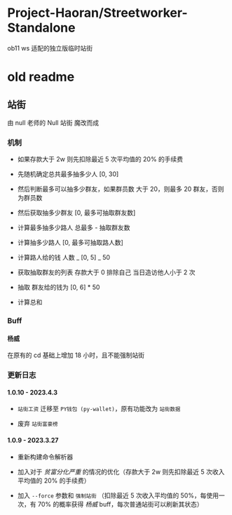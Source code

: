 # Project-Haoran/Streetworker-Standalone

ob11 ws 适配的独立版临时站街

# old readme

## 站街

由 null 老师的 Null 站街 魔改而成

### 机制

- 如果存款大于 2w 则先扣除最近 5 次平均值的 20% 的手续费

- 先随机确定总共最多抽多少人 [0, 30]

- 然后判断最多可以抽多少群友，如果群员数 大于 20，则最多 20 群友，否则为群员数

- 然后获取抽多少群友 [0, 最多可抽取群友数]

- 计算最多抽多少路人 总最多 - 抽取群友数

- 计算抽多少路人 [0, 最多可抽取路人数]

- 计算路人给的钱 人数 _ [0, 5] _ 50

- 获取抽取群友的列表 存款大于 0 排除自己 当日造访他人小于 2 次

- 抽取 群友给的钱为 [0, 6] \* 50

- 计算总和

### Buff

#### 杨威

在原有的 cd 基础上增加 18 小时，且不能强制站街

### 更新日志

#### 1.0.10 - 2023.4.3

- `站街工资` 迁移至 `PY钱包 (py-wallet)`，原有功能改为 `站街数据`

- 废弃 `站街富豪榜`

#### 1.0.9 - 2023.3.27

- 重新构建命令解析器

- 加入对于 _贫富分化严重_ 的情况的优化（存款大于 2w 则先扣除最近 5 次收入平均值的 20% 的手续费）

- 加入 `--force` 参数和 `强制站街` （扣除最近 5 次收入平均值的 50%，每使用一次，有 70% 的概率获得 _杨威_ buff，每次普通站街可以刷新其状态）
